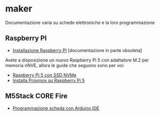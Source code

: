 # maker
Documentazione varia su schede elettroniche e la loro programmazione

## Raspberry PI

- [Installazione Raspberry PI](doc/RaspberryPI.md) [documentazione in parte obsoleta]

Avete a disposizione un nuovo Raspberry Pi 5 con adattatore M.2 per memoria nNVE, allora le guide che seguono sono per voi:
- [Raspberry Pi 5 con SSD NVMe](doc/raspi5nvme.md)
- [Installa Proxmox su Raspberry Pi 5](doc/proxmoxonpi5.md)

## M5Stack CORE Fire

- [Programmazione scheda con Arduino IDE](doc/m5stack.md)
